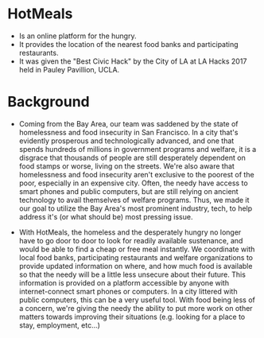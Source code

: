 # HotMeals
- Is an online platform for the hungry.
- It provides the location of the nearest food banks and participating restaurants.
- It was given the "Best Civic Hack" by the City of LA at LA Hacks 2017 held in Pauley Pavillion, UCLA.

# Background
- Coming from the Bay Area, our team was saddened by the state of homelessness and food insecurity in San Francisco. In a city that's evidently prosperous and technologically advanced, and one that spends hundreds of millions in government programs and welfare, it is a disgrace that thousands of people are still desperately dependent on food stamps or worse, living on the streets. We're also aware that homelessness and food insecurity aren't exclusive to the poorest of the poor, especially in an expensive city. Often, the needy have access to smart phones and public computers, but are still relying on ancient technology to avail themselves of welfare programs. Thus, we made it our goal to utilize the Bay Area's most prominent industry, tech, to help address it's (or what should be) most pressing issue.

- With HotMeals, the homeless and the desperately hungry no longer have to go door to door to look for readily available sustenance, and would be able to find a cheap or free meal instantly. We coordinate with local food banks, participating restaurants and welfare organizations to provide updated information on where, and how much food is available so that the needy will be a little less unsecure about their future. This information is provided on a platform accessible by anyone with internet-connect smart phones or computers. In a city littered with public computers, this can be a very useful tool. With food being less of a concern, we're giving the needy the ability to put more work on other matters towards improving their situations (e.g. looking for a place to stay, employment, etc...)
